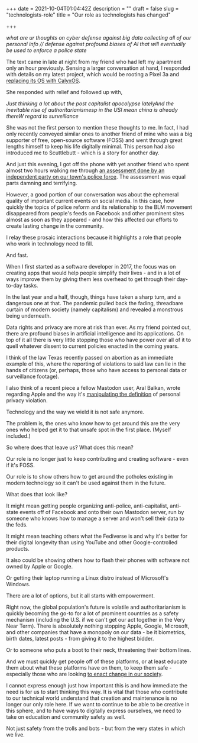 +++
date = 2021-10-04T01:04:42Z
description = ""
draft = false
slug = "technologists-role"
title = "Our role as technologists has changed"

+++


_what are ur thoughts on cyber defense against big data collecting all of our personal info // defense against profound biases of AI that will eventually be used to enforce a police state_

The text came in late at night from my friend who had left my apartment only an hour previously. Sensing a larger conversation at hand, I responded with details on my latest project, which would be rooting a Pixel 3a and [replacing its OS with CalyxOS](https://calyxos.org).

She responded with relief and followed up with,

_Just thinking a lot about the post capitalist apocolypse latelyAnd the inevitable rise of authoritarianismesp in the USI mean china is already thereW regard to surveillance_

She was not the first person to mention these thoughts to me. In fact, I had only recently conveyed similar ones to another friend of mine who was a big supporter of free, open-source software (FOSS) and went through great lengths himself to keep his life digitally minimal. This person had also introduced me to Scuttlebutt - which is a story for another day.

And just this evening, I got off the phone with yet another friend who spent almost two hours walking me through [an assessment done by an independent party on our town's police force](https://www.burlingtonvt.gov/sites/default/files/CNA_Assessment%20of%20BPD_Final%20Report_09.30.21.pdf). The assessment was equal parts damning and terrifying.

However, a good portion of our conversation was about the ephemeral quality of important current events on social media. In this case, how quickly the topics of police reform and its relationship to the BLM movement disappeared from people's feeds on Facebook and other prominent sites almost as soon as they appeared - and how this affected our efforts to create lasting change in the community.

I relay these prosaic interactions because it highlights a role that people who work in technology need to fill.

And fast.

When I first started as a software developer in 2017, the focus was on creating apps that would help people simplify their lives - and in a lot of ways improve them by giving them less overhead to get through their day-to-day tasks.

In the last year and a half, though, things have taken a sharp turn, and a dangerous one at that. The pandemic pulled back the fading, threadbare curtain of modern society (namely capitalism) and revealed a monstrous being underneath.

Data rights and privacy are more at risk than ever. As my friend pointed out, there are profound biases in artificial intelligence and its applications. On top of it all there is very little stopping those who have power over all of it to quell whatever dissent to current policies enacted in the coming years.

I think of the law Texas recently passed on abortion as an immediate example of this, where the reporting of violations to said law can lie in the hands of citizens (or, perhaps, those who have access to personal data or surveillance footage).

I also think of a recent piece a fellow Mastodon user, Aral Balkan, wrote regarding Apple and the way it's [manipulating the definition](https://ar.al/2021/08/08/apple-is-trying-to-redefine-what-it-means-to-violate-your-privacy-we-must-not-let-it/) of personal privacy violation.

Technology and the way we wield it is not safe anymore.

The problem is, the ones who know how to get around this are the very ones who helped get it to that unsafe spot in the first place. (Myself included.)

So where does that leave us? What does this mean?

Our role is no longer just to keep contributing and creating software - even if it's FOSS.

Our role is to show others how to get around the potholes existing in modern technology so it can't be used against them in the future.

What does that look like?

It might mean getting people organizing anti-police, anti-capitalist, anti-state events off of Facebook and onto their own Mastodon server, run by someone who knows how to manage a server and won't sell their data to the feds.

It might mean teaching others what the Fediverse is and why it's better for their digital longevity than using YouTube and other Google-controlled products.

It also could be showing others how to flash their phones with software not owned by Apple or Google.

Or getting their laptop running a Linux distro instead of Microsoft's Windows.

There are a lot of options, but it all starts with empowerment.

Right now, the global population's future is volatile and authoritarianism is quickly becoming the go-to for a lot of prominent countries as a safety mechanism (including the U.S. if we can't get our act together in the Very Near Term). There is absolutely nothing stopping Apple, Google, Microsoft, and other companies that have a monopoly on our data - be it biometrics, birth dates, latest posts - from giving it to the highest bidder.

Or to someone who puts a boot to their neck, threatening their bottom lines.

And we must quickly get people off of these platforms, or at least educate them about what these platforms have on them, to keep them safe - especially those who are looking [to enact change in our society](https://www.youtube.com/watch?v=xJwQaXKUCuQ).

I cannot express enough just how important this is and how immediate the need is for us to start thinking this way. It is vital that those who contribute to our technical world understand that creation and maintenance is no longer our only role here. If we want to continue to be able to be creative in this sphere, and to have ways to digitally express ourselves, we need to take on education and community safety as well.

Not just safety from the trolls and bots - but from the very states in which we live.

